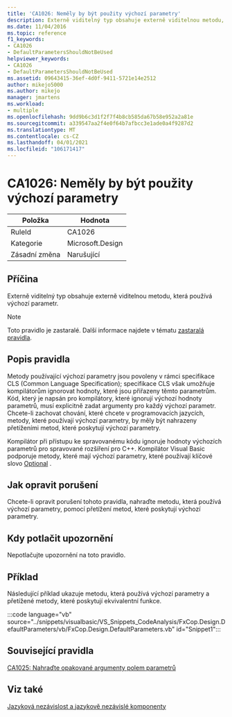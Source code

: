 ```yaml
---
title: 'CA1026: Neměly by být použity výchozí parametry'
description: Externě viditelný typ obsahuje externě viditelnou metodu, která používá výchozí parametr.
ms.date: 11/04/2016
ms.topic: reference
f1_keywords:
- CA1026
- DefaultParametersShouldNotBeUsed
helpviewer_keywords:
- CA1026
- DefaultParametersShouldNotBeUsed
ms.assetid: 09643415-36ef-4d0f-9411-5721e14e2512
author: mikejo5000
ms.author: mikejo
manager: jmartens
ms.workload:
- multiple
ms.openlocfilehash: 9dd9b6c3d1f2f7f4b8cb585da67b58e952a2a81e
ms.sourcegitcommit: a339547aa2f4e0f64b7afbcc3e1ade0a4f9287d2
ms.translationtype: MT
ms.contentlocale: cs-CZ
ms.lasthandoff: 04/01/2021
ms.locfileid: "106171417"
---
```

# <a name="ca1026-default-parameters-should-not-be-used"></a>CA1026: Neměly by být použity výchozí parametry

|Položka|Hodnota|
|-|-|
|RuleId|CA1026|
|Kategorie|Microsoft.Design|
|Zásadní změna|Narušující|

## <a name="cause"></a>Příčina
Externě viditelný typ obsahuje externě viditelnou metodu, která používá výchozí parametr.

> [!NOTE]
> Toto pravidlo je zastaralé. Další informace najdete v tématu [zastaralá pravidla](fxcop-unported-deprecated-rules.md).

## <a name="rule-description"></a>Popis pravidla
Metody používající výchozí parametry jsou povoleny v rámci specifikace CLS (Common Language Specification); specifikace CLS však umožňuje kompilátorům ignorovat hodnoty, které jsou přiřazeny těmto parametrům. Kód, který je napsán pro kompilátory, které ignorují výchozí hodnoty parametrů, musí explicitně zadat argumenty pro každý výchozí parametr. Chcete-li zachovat chování, které chcete v programovacích jazycích, metody, které používají výchozí parametry, by měly být nahrazeny přetíženími metod, které poskytují výchozí parametry.

Kompilátor při přístupu ke spravovanému kódu ignoruje hodnoty výchozích parametrů pro spravované rozšíření pro C++. Kompilátor Visual Basic podporuje metody, které mají výchozí parametry, které používají klíčové slovo [Optional](/dotnet/visual-basic/language-reference/modifiers/optional) .

## <a name="how-to-fix-violations"></a>Jak opravit porušení
Chcete-li opravit porušení tohoto pravidla, nahraďte metodu, která používá výchozí parametry, pomocí přetížení metod, které poskytují výchozí parametry.

## <a name="when-to-suppress-warnings"></a>Kdy potlačit upozornění
Nepotlačujte upozornění na toto pravidlo.

## <a name="example"></a>Příklad
Následující příklad ukazuje metodu, která používá výchozí parametry a přetížené metody, které poskytují ekvivalentní funkce.

:::code language="vb" source="../snippets/visualbasic/VS_Snippets_CodeAnalysis/FxCop.Design.DefaultParameters/vb/FxCop.Design.DefaultParameters.vb" id="Snippet1":::

## <a name="related-rules"></a>Související pravidla
[CA1025: Nahraďte opakované argumenty polem parametrů](../code-quality/ca1025.md)

## <a name="see-also"></a>Viz také
[Jazyková nezávislost a jazykově nezávislé komponenty](/dotnet/standard/language-independence-and-language-independent-components)

